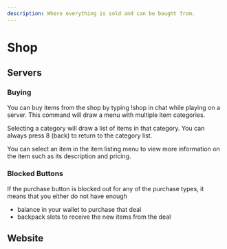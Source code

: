 ```yaml
---
description: Where everything is sold and can be bought from.
---
```


# Shop

## Servers

### Buying

You can buy items from the shop by typing !shop in chat while playing on a server. This command will draw a menu with multiple item categories.

Selecting a category will draw a list of items in that category. You can always press 8 \(back\) to return to the category list.

You can select an item in the item listing menu to view more information on the item such as its description and pricing.

### Blocked Buttons

If the purchase button is blocked out for any of the purchase types, it means that you either do not have enough

* balance in your wallet to purchase that deal
* backpack slots to receive the new items from the deal

## Website

## 

